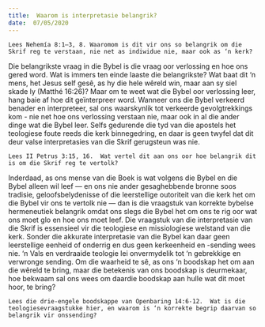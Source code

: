 ```yaml
---
title:  Waarom is interpretasie belangrik?
date:  07/05/2020
---
```


`Lees Nehemía 8:1–3, 8. Waaromom is dit vir ons so belangrik om die Skrif reg te verstaan, nie net as indiwidue nie, maar ook as ‘n kerk?`

Die belangrikste vraag in die Bybel is die vraag oor verlossing en hoe ons gered word. Wat is immers ten einde laaste die belangrikste? Wat baat dit ‘n mens, het Jesus self gesê, as hy die hele wêreld win, maar aan sy siel skade ly (Matthé 16:26)? Maar om te weet wat die Bybel oor verlossing leer, hang baie af hoe dit geïnterpreer word.  Wanneer ons die Bybel verkeerd benader en interpreteer, sal ons waarskynlik tot verkeerde gevolgtrekkings kom - nie net hoe ons verlossing verstaan nie, maar ook in al die ander dinge wat die Bybel leer. Selfs gedurende die tyd van die apostels het teologiese foute reeds die kerk binnegedring, en daar is geen twyfel dat dit deur valse interpretasies van die Skrif gerugsteun was nie.

`Lees II Petrus 3:15, 16.  Wat vertel dit aan ons oor hoe belangrik dit is om die Skrif reg te vertolk?`

Inderdaad, as ons mense van die Boek is wat volgens die Bybel en die Bybel alleen wil leef — en ons nie ander gesaghebbende bronne soos tradisie, geloofsbelydenisse of die leerstellige outoriteit van die kerk het om die Bybel vir ons te vertolk nie — dan is die vraagstuk van korrekte bybelse hermeneutiek belangrik omdat ons slegs die Bybel het om ons te rig oor wat ons moet glo en hoe ons moet leef. Die vraagstuk van die interpretasie van die Skrif is essensieel vir die teologiese en missiologiese welstand van die kerk. Sonder die akkurate interpretasie van die Bybel kan daar geen leerstellige eenheid of onderrig en dus geen kerkeenheid en -sending wees nie.  ‘n Vals en verdraaide teologie lei onvermydelik tot ‘n gebrekkige en verwronge sending.  Om die waarheid te sê, as ons ‘n boodskap het om aan die wêreld te bring, maar die betekenis van ons boodskap is deurmekaar, hoe bekwaam sal ons wees om daardie boodskap aan hulle wat dit moet hoor, te bring?

`Lees die drie-engele boodskappe van Openbaring 14:6-12.  Wat is die teologiesevraagstukke hier, en waarom is ‘n korrekte begrip daarvan so belangrik vir onssending?`